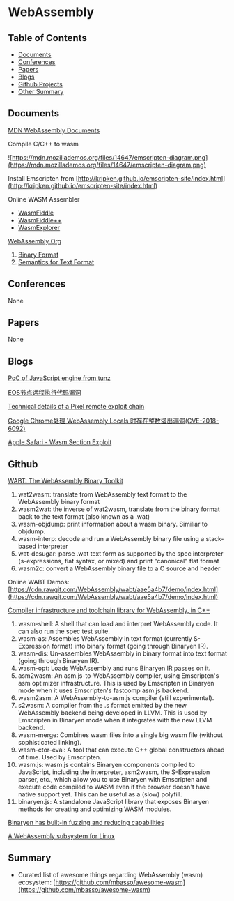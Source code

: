 # WebAssembly

## Table of Contents

 - [Documents](#documents)
 - [Conferences](#conferences)
 - [Papers](#papers)
 - [Blogs](#blogs)
 - [Github Projects](#github)
 - [Other Summary](#summary)

## Documents

[MDN WebAssembly Documents](https://developer.mozilla.org/en-US/docs/WebAssembly)

Compile C/C++ to wasm

![https://mdn.mozillademos.org/files/14647/emscripten-diagram.png](https://mdn.mozillademos.org/files/14647/emscripten-diagram.png)

Install Emscripten from [http://kripken.github.io/emscripten-site/index.html](http://kripken.github.io/emscripten-site/index.html)

Online WASM Assembler
- [WasmFiddle](https://wasdk.github.io/WasmFiddle/)
- [WasmFiddle++](https://anonyco.github.io/WasmFiddlePlusPlus/)
- [WasmExplorer](https://mbebenita.github.io/WasmExplorer/)

[WebAssembly Org](https://webassembly.org/)

1. [Binary Format](https://webassembly.org/docs/binary-encoding/)
2. [Semantics for Text Format](https://webassembly.org/docs/semantics/)

## Conferences

None

## Papers

None

## Blogs

[PoC of JavaScript engine from tunz](https://github.com/tunz/js-vuln-db)

[EOS节点远程执行代码漏洞](https://www.anquanke.com/post/id/146497)

[Technical details of a Pixel remote exploit chain](https://security.googleblog.com/2018/01/android-security-ecosystem-investments.html)

[Google Chrome处理 WebAssembly Locals 时存在整数溢出漏洞(CVE-2018-6092)](https://bugs.chromium.org/p/project-zero/issues/detail?id=1546)

[Apple Safari - Wasm
Section Exploit](https://labs.mwrinfosecurity.com/assets/BlogFiles/apple-safari-wasm-section-vuln-write-up-2018-04-16.pdf)

## Github

[WABT: The WebAssembly Binary Toolkit](https://github.com/WebAssembly/wabt)

1. wat2wasm: translate from WebAssembly text format to the WebAssembly binary format
2. wasm2wat: the inverse of wat2wasm, translate from the binary format back to the text format (also known as a .wat)
3. wasm-objdump: print information about a wasm binary. Similiar to objdump.
4. wasm-interp: decode and run a WebAssembly binary file using a stack-based interpreter
5. wat-desugar: parse .wat text form as supported by the spec interpreter (s-expressions, flat syntax, or mixed) and print "canonical" flat format
6. wasm2c: convert a WebAssembly binary file to a C source and header

Online WABT Demos: [https://cdn.rawgit.com/WebAssembly/wabt/aae5a4b7/demo/index.html](https://cdn.rawgit.com/WebAssembly/wabt/aae5a4b7/demo/index.html)

[Compiler infrastructure and toolchain library for WebAssembly, in C++](https://github.com/WebAssembly/binaryen)

1. wasm-shell: A shell that can load and interpret WebAssembly code. It can also run the spec test suite.
2. wasm-as: Assembles WebAssembly in text format (currently S-Expression format) into binary format (going through Binaryen IR).
3. wasm-dis: Un-assembles WebAssembly in binary format into text format (going through Binaryen IR).
4. wasm-opt: Loads WebAssembly and runs Binaryen IR passes on it.
5. asm2wasm: An asm.js-to-WebAssembly compiler, using Emscripten's asm optimizer infrastructure. This is used by Emscripten in Binaryen mode when it uses Emscripten's fastcomp asm.js backend.
6. wasm2asm: A WebAssembly-to-asm.js compiler (still experimental).
7. s2wasm: A compiler from the .s format emitted by the new WebAssembly backend being developed in LLVM. This is used by Emscripten in Binaryen mode when it integrates with the new LLVM backend.
8. wasm-merge: Combines wasm files into a single big wasm file (without sophisticated linking).
9. wasm-ctor-eval: A tool that can execute C++ global constructors ahead of time. Used by Emscripten.
10. wasm.js: wasm.js contains Binaryen components compiled to JavaScript, including the interpreter, asm2wasm, the S-Expression parser, etc., which allow you to use Binaryen with Emscripten and execute code compiled to WASM even if the browser doesn't have native support yet. This can be useful as a (slow) polyfill.
11. binaryen.js: A standalone JavaScript library that exposes Binaryen methods for creating and optimizing WASM modules.

[Binaryen has built-in fuzzing and reducing capabilities](https://github.com/WebAssembly/binaryen/wiki/Fuzzing)

[A WebAssembly subsystem for Linux](https://github.com/cervus-v/cervus)

## Summary

- Curated list of awesome things regarding WebAssembly (wasm) ecosystem: [https://github.com/mbasso/awesome-wasm](https://github.com/mbasso/awesome-wasm)
